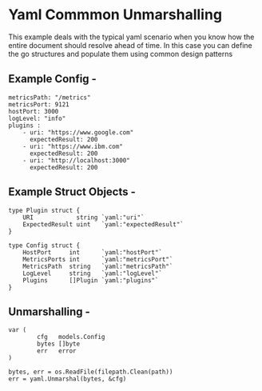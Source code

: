 # Yaml Commmon Unmarshalling

This example deals with the typical yaml scenario when you know how the entire document should resolve ahead of time.  In this case you can define the go structures and populate them using common design patterns

## Example Config - 
```
metricsPath: "/metrics"
metricsPort: 9121
hostPort: 3000
logLevel: "info"
plugins :
    - uri: "https://www.google.com"
      expectedResult: 200
    - uri: "https://www.ibm.com"
      expectedResult: 200
    - uri: "http://localhost:3000"
      expectedResult: 200
```

## Example Struct Objects - 

```
type Plugin struct {
	URI            string `yaml:"uri"`
	ExpectedResult uint   `yaml:"expectedResult"`
}

type Config struct {
	HostPort     int      `yaml:"hostPort"`
	MetricsPorts int      `yaml:"metricsPort"`
	MetricsPath  string   `yaml:"metricsPath"`
	LogLevel     string   `yaml:"logLevel"`
	Plugins      []Plugin `yaml:"plugins"`
}

```

## Unmarshalling -

```
var (
		cfg   models.Config
		bytes []byte
		err   error
)

bytes, err = os.ReadFile(filepath.Clean(path))
err = yaml.Unmarshal(bytes, &cfg)
	
```
